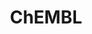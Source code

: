---
layout: default
bigquery: https://console.cloud.google.com/bigquery?p=patents-public-data&d=ebi_chembl&page=dataset
citation: '"The ChEMBL database in 2017." Anna Gaulton, Anne Hersey, Michał Nowotka,
  A Patrícia Bento, Jon Chambers, David Mendez, Prudence Mutowo, Francis Atkinson,
  Louisa J Bellis, Elena Cibrián-Uhalte, Mark Davies, Nathan Dedman, Anneli Karlsson,
  María Paula Magariños, John P Overington, George Papadatos, Ines Smit, Andrew R
  Leach Nucleic acids Research (2017) 45 (Database Issue), D945-D954'
contributors: European Bioinformatics Institute
cost: None
description: ChEMBL Data is a manually curated database of small molecules used in
  drug discovery, including information about existing patented drugs.
documentation: 'schema: https://www.ebi.ac.uk/chembl/db_schema


  '
last_edit: Mon, 04 Apr 2022 19:07:30 GMT
location: https://console.cloud.google.com/marketplace/product/google_patents_public_datasets/chembl
maintained_by: EMBL-EBI, an outstation of European Molecular Biology Laboratory
related_publications: '

  ChEMBL: towards direct deposition of bioassay data.


  Mendez D, Gaulton A, Bento AP, Chambers J, De Veij M, Félix E, Magariños MP, Mosquera
  JF, Mutowo P, Nowotka M, Gordillo-Marañón M, Hunter F, Junco L, Mugumbate G, Rodriguez-Lopez
  M, Atkinson F, Bosc N, Radoux CJ, Segura-Cabrera A, Hersey A, Leach AR.


  — Nucleic Acids Res. 2019; 47(D1):D930-D940. doi: 10.1093/nar/gky1075

  '
schema_fields: '[''met_conversion'', ''co_stem_id'', ''metabolite_record_id'', ''tid_fixed'',
  ''formulation_id'', ''cx_logp'', ''withdrawn_reason'', ''cell_source_organism'',
  ''black_box_warning'', ''acd_most_apka'', ''last_active'', ''target_type'', ''targrel_id'',
  ''bei'', ''potential_duplicate'', ''canonical_smiles'', ''standard_type'', ''max_phase_for_ind'',
  ''std_act_id'', ''mc_target_type'', ''parent_molregno'', ''src_id'', ''issue'',
  ''pathway_key'', ''l1'', ''drug_record_id'', ''tax_id'', ''submission_date'', ''doc_id'',
  ''published_type'', ''ass_cls_map_id'', ''molecule_type'', ''end_position'', ''domain_id'',
  ''acd_logp'', ''usan_year'', ''publication_number'', ''res_stem_id'', ''component_synonym'',
  ''warnref_id'', ''indref_id'', ''normal_range_min'', ''published_value'', ''cell_description'',
  ''mc_target_accession'', ''qed_weighted'', ''usan_stem_id'', ''ref_type'', ''cl_lincs_id'',
  ''stat'', ''organism'', ''compsyn_id'', ''site_name'', ''ap_id'', ''standard_units'',
  ''withdrawn_country'', ''assay_id'', ''heavy_atoms'', ''upper_value'', ''mol_frac_id'',
  ''num_lipinski_ro5_violations'', ''clo_id'', ''assay_category'', ''level2'', ''curation_comment'',
  ''as_id'', ''met_comment'', ''chebi_par_id'', ''annotation'', ''biocomp_id'', ''ridx'',
  ''title'', ''src_description'', ''entity_type'', ''hba'', ''standard_flag'', ''metref_id'',
  ''assay_param_id'', ''cpd_str_alert_id'', ''warning_id'', ''warning_description'',
  ''mc_target_name'', ''full_molformula'', ''first_approval'', ''patent_use_code'',
  ''variant_id'', ''component_type'', ''country'', ''year'', ''creation_date'', ''actsm_id'',
  ''cidx'', ''accession'', ''drugind_id'', ''label'', ''rtb'', ''related_tid'', ''cx_logd'',
  ''num_alerts'', ''site_id'', ''class_type'', ''disease_efficacy'', ''species_group_flag'',
  ''bao_endpoint'', ''assay_organism'', ''orig_description'', ''withdrawn_class'',
  ''units'', ''alogp'', ''hbd'', ''enzyme_name'', ''withdrawn_flag'', ''pchembl_value'',
  ''protein_class_id'', ''curated_by'', ''type'', ''num_ro5_violations'', ''set_name'',
  ''assay_subcellular_fraction'', ''psa'', ''approval_date'', ''hba_lipinski'', ''efo_term'',
  ''source'', ''caloha_id'', ''cellosaurus_id'', ''active_molregno'', ''comp_go_id'',
  ''downgraded'', ''irac_code'', ''updated_on'', ''patent_expire_date'', ''normal_range_max'',
  ''innovator_company'', ''doc_type'', ''mesh_id'', ''sei'', ''mol_atc_id'', ''natural_product'',
  ''nda_type'', ''mec_id'', ''topical'', ''uo_units'', ''mw_monoisotopic'', ''irac_class_id'',
  ''definition'', ''trade_name'', ''cell_source_tax_id'', ''bao_format'', ''molregno'',
  ''acd_logd'', ''ingredient'', ''prediction_method'', ''prodrug'', ''domain_name'',
  ''protein_class_synonym'', ''usan_stem'', ''component_id'', ''updated_by'', ''source_domain_id'',
  ''volume'', ''product_id'', ''src_assay_id'', ''major_class'', ''strength'', ''indication_class'',
  ''polymer_flag'', ''pathway_id'', ''parameter_value'', ''text_value'', ''who_name'',
  ''who_extra'', ''job_id'', ''mol_hrac_id'', ''domain_type'', ''src_compound_id'',
  ''assay_strain'', ''sequence'', ''standard_inchi_key'', ''assay_tissue'', ''homologue'',
  ''withdrawn_year'', ''confidence'', ''relationship_type'', ''oc_id'', ''frac_class_id'',
  ''assay_desc'', ''syn_type'', ''data_validity_comment'', ''protein_class_desc'',
  ''level1_description'', ''standard_inchi'', ''parent_go_id'', ''binding_site_comment'',
  ''ddd_units'', ''path'', ''predbind_id'', ''level2_description'', ''assay_class_id'',
  ''protclasssyn_id'', ''warning_country'', ''rgid'', ''first_in_class'', ''therapeutic_flag'',
  ''molecular_species'', ''oral'', ''qudt_units'', ''compound_name'', ''molsyn_id'',
  ''warning_type'', ''assay_type'', ''smid'', ''cx_most_apka'', ''tissue_id'', ''abstract'',
  ''src_short_name'', ''applicant_full_name'', ''level5'', ''target_mapping'', ''l7'',
  ''direct_interaction'', ''standard_upper_value'', ''efo_id'', ''mechanism_comment'',
  ''published_units'', ''l6'', ''availability_type'', ''journal'', ''bto_id'', ''l2'',
  ''compound_key'', ''smarts'', ''research_stem'', ''usan_substem'', ''cell_ontology_id'',
  ''confidence_score'', ''level4_description'', ''short_name'', ''assay_test_type'',
  ''published_relation'', ''l3'', ''domain_description'', ''last_page'', ''ddd_admr'',
  ''ref_id'', ''mecref_id'', ''status'', ''standard_relation'', ''target_desc'', ''assay_source'',
  ''pref_name'', ''previous_company'', ''structure_type'', ''parenteral'', ''cell_source_tissue'',
  ''chirality'', ''isoform'', ''substrate_record_id'', ''mc_organism'', ''stem_class'',
  ''mesh_heading'', ''relation'', ''class_level'', ''parent_id'', ''activity_id'',
  ''le'', ''lle'', ''ddd_id'', ''dosage_form'', ''helm_notation'', ''uberon_id'',
  ''level1'', ''molfile'', ''action_type'', ''inorganic_flag'', ''cell_id'', ''start_position'',
  ''usan_stem_definition'', ''mc_tax_id'', ''enzyme_tid'', ''priority'', ''prod_pat_id'',
  ''l5'', ''db_version'', ''max_phase'', ''targcomp_id'', ''ad_type'', ''level4'',
  ''ref_url'', ''log_id'', ''toid'', ''activity_comment'', ''l8'', ''pubmed_id'',
  ''route'', ''subgroup'', ''hrac_code'', ''aromatic_rings'', ''patent_id'', ''ro3_pass'',
  ''assay_cell_type'', ''warning_class'', ''authors'', ''site_residues'', ''sequence_md5sum'',
  ''value'', ''mw_freebase'', ''idx'', ''full_mwt'', ''chembl_id'', ''compd_id'',
  ''ddd_comment'', ''cell_name'', ''doi'', ''mol_irac_id'', ''parent_type'', ''drug_substance_flag'',
  ''aidx'', ''molecular_mechanism'', ''mutation'', ''alert_id'', ''standard_value'',
  ''assay_tax_id'', ''first_page'', ''comp_class_id'', ''patent_no'', ''level3'',
  ''delist_flag'', ''alert_name'', ''frac_code'', ''comments'', ''relationship'',
  ''record_id'', ''acd_most_bpka'', ''ddd_value'', ''stem'', ''active_ingredient'',
  ''l4'', ''cx_most_bpka'', ''selectivity_comment'', ''met_id'', ''warning_year'',
  ''alert_set_id'', ''atc_code'', ''bao_id'', ''entity_id'', ''version'', ''standard_text_value'',
  ''db_source'', ''description'', ''mechanism_of_action'', ''drug_product_flag'',
  ''company'', ''sitecomp_id'', ''name'', ''tid'', ''result_flag'', ''relationship_desc'',
  ''aspect'', ''parameter_type'', ''level3_description'', ''hbd_lipinski'', ''synonyms'',
  ''dosed_ingredient'', ''hrac_class_id'', ''go_id'', ''tbl'', ''activity_count'']'
shortname: chembl
tags:
- biotechnology
- health
- chemical
- bioinformatics
- medical
terms_of_use: CC BY-SA 3.0
title: ChEMBL
uuid: e232a192-965c-4ec9-904c-155b6dfe56c5
---